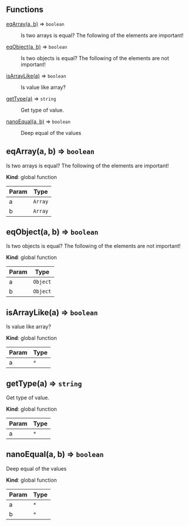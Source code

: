 ## Functions

<dl>
<dt><a href="#eqArray">eqArray(a, b)</a> ⇒ <code>boolean</code></dt>
<dd><p>Is two arrays is equal?
The following of the elements are important!</p>
</dd>
<dt><a href="#eqObject">eqObject(a, b)</a> ⇒ <code>boolean</code></dt>
<dd><p>Is two objects is equal?
The following of the elements are not important!</p>
</dd>
<dt><a href="#isArrayLike">isArrayLike(a)</a> ⇒ <code>boolean</code></dt>
<dd><p>Is value like array?</p>
</dd>
<dt><a href="#getType">getType(a)</a> ⇒ <code>string</code></dt>
<dd><p>Get type of value.</p>
</dd>
<dt><a href="#nanoEqual">nanoEqual(a, b)</a> ⇒ <code>boolean</code></dt>
<dd><p>Deep equal of the values</p>
</dd>
</dl>

<a name="eqArray"></a>
## eqArray(a, b) ⇒ <code>boolean</code>
Is two arrays is equal?
The following of the elements are important!

**Kind**: global function  

| Param | Type |
| --- | --- |
| a | <code>Array</code> | 
| b | <code>Array</code> | 

<a name="eqObject"></a>
## eqObject(a, b) ⇒ <code>boolean</code>
Is two objects is equal?
The following of the elements are not important!

**Kind**: global function  

| Param | Type |
| --- | --- |
| a | <code>Object</code> | 
| b | <code>Object</code> | 

<a name="isArrayLike"></a>
## isArrayLike(a) ⇒ <code>boolean</code>
Is value like array?

**Kind**: global function  

| Param | Type |
| --- | --- |
| a | <code>\*</code> | 

<a name="getType"></a>
## getType(a) ⇒ <code>string</code>
Get type of value.

**Kind**: global function  

| Param | Type |
| --- | --- |
| a | <code>\*</code> | 

<a name="nanoEqual"></a>
## nanoEqual(a, b) ⇒ <code>boolean</code>
Deep equal of the values

**Kind**: global function  

| Param | Type |
| --- | --- |
| a | <code>\*</code> | 
| b | <code>\*</code> | 

